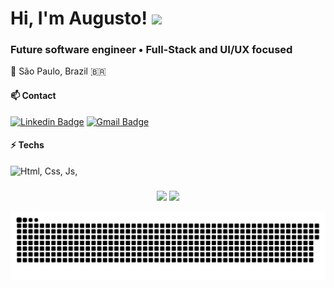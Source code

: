 # Hi, I'm Augusto! <img src="https://media.giphy.com/media/hvRJCLFzcasrR4ia7z/giphy.gif" width="30"/>

### Future software engineer • Full-Stack and UI/UX focused
📍 São Paulo, Brazil 🇧🇷

#### 📫 Contact
[![Linkedin Badge](https://img.shields.io/badge/-Linkedin-blue?style=flat-square&logo=Linkedin&logoColor=white&link=https://www.linkedin.com/in/augusto-valerio-7138432ba/)](https://www.linkedin.com/in/augusto-valerio-7138432ba/) 
[![Gmail Badge](https://img.shields.io/badge/-augusto.valerio.dev@gmail.com-c14438?style=flat-square&logo=Gmail&logoColor=white&link=mailto:augusto.valerio.dev@gmail.com)](mailto:augusto.valerio.dev@gmail.com)


#### ⚡ Techs 

<div align="left">
  <img src="https://skillicons.dev/icons?i=html,css,js,react,tailwind,py&theme=dark" alt="Html, Css, Js," width="250" />
</div>


###
###
###

 <div align="center">
  <img src="https://github-readme-stats.vercel.app/api?username=Augusto-Valerio&show_icons=true&theme=dark&title_color=4FC3F7&text_color=D3D3D3&icon_color=81C784&bg_color=000&border_color=294D61" height="180px"/>
  <img src="https://github-readme-stats.vercel.app/api/top-langs/?username=Augusto-Valerio&layout=compact&theme=dark&title_color=4FC3F7&text_color=D3D3D3&bg_color=000&border_color=294D61" height="180px"/>
</div>

<!-- Snake -->
<div align="center">

![snake gif](https://github.com/Augusto-Valerio/Augusto-Valerio/blob/output/github-snake-dark.svg)

</div>
